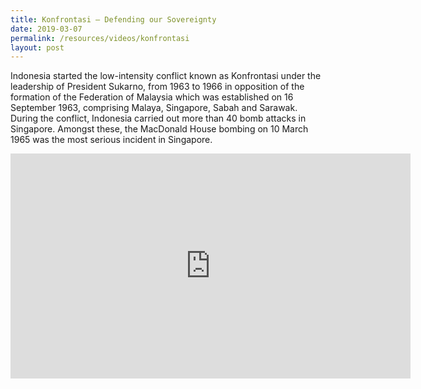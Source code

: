 ```yaml
---
title: Konfrontasi – Defending our Sovereignty
date: 2019-03-07
permalink: /resources/videos/konfrontasi
layout: post
---
```

Indonesia started the low-intensity conflict known as Konfrontasi under the leadership of President Sukarno, from 1963 to 1966 in opposition of the formation of the Federation of Malaysia which was established on 16 September 1963, comprising Malaya, Singapore, Sabah and Sarawak. During the conflict, Indonesia carried out more than 40 bomb attacks in Singapore. Amongst these, the MacDonald House bombing on 10 March 1965 was the most serious incident in Singapore.

<iframe width="640" height="360" src="https://www.youtube.com/embed/m5HNGgfz8i8" title="YouTube video player" frameborder="0" allow="accelerometer; autoplay; clipboard-write; encrypted-media; gyroscope; picture-in-picture" allowfullscreen></iframe>